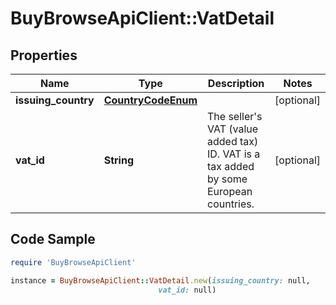# BuyBrowseApiClient::VatDetail

## Properties

Name | Type | Description | Notes
------------ | ------------- | ------------- | -------------
**issuing_country** | [**CountryCodeEnum**](CountryCodeEnum.md) |  | [optional] 
**vat_id** | **String** | The seller&#39;s VAT (value added tax) ID. VAT is a tax added by some European countries. | [optional] 

## Code Sample

```ruby
require 'BuyBrowseApiClient'

instance = BuyBrowseApiClient::VatDetail.new(issuing_country: null,
                                 vat_id: null)
```


